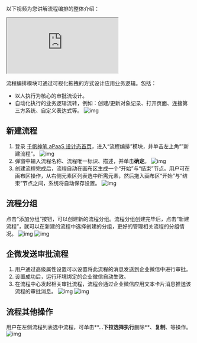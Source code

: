 以下视频为您讲解流程编排的整体介绍：
<div class="doc-video-mod"><iframe src="https://cloud.tencent.com/edu/learning/quick-play/3565-61849?source=gw.doc.media&withPoster=1&notip=1"></iframe></div>

流程编排模块可通过可视化拖拽的方式设计应用业务逻辑。包括：
- 以人执行为核心的审批流设计。
- 自动化执行的业务逻辑流转，例如：创建/更新对象记录、打开页面、连接第三方系统、自定义表达式等。
![img](https://qcloudimg.tencent-cloud.cn/raw/f9a1c48618e42ad5891df623471a26eb.png)        

## 新建流程
1. 登录 [千帆神笔 aPaaS 设计态首页](https://apaas.cloud.tencent.com/)，进入“流程编排”模块，并单击左上角“”新建流程”。
![img](https://qcloudimg.tencent-cloud.cn/raw/44dea6d1f422b74bc385abbbc21dc81b.png)        
2. 弹窗中输入流程名称、流程唯一标识、描述，并单击**确定**。
![img](https://qcloudimg.tencent-cloud.cn/raw/530a9c6267084783d2ab1c4a2c07fcb2.png)        
3. 创建流程完成后，流程自动在画布区生成一个“开始”与“结束”节点。用户可在画布区操作，从右侧元素区列表选中所需元素，然后拖入画布区“开始”与“结束”节点之间，系统将自动保存设置。
![img](https://qcloudimg.tencent-cloud.cn/raw/d801e6841c410716a2e07d802c98aa4d.png)        

## 流程分组
点击“添加分组”按钮，可以创建新的流程分组。流程分组创建完毕后，点击“新建流程”，就可以在新建的流程中选择创建的分组，更好的管理相关流程的分组情况。
![img](https://qcloudimg.tencent-cloud.cn/raw/c678382669431989858c447a1b8fa4d8.png)
![img](https://qcloudimg.tencent-cloud.cn/raw/1c0ff46ab1bd321d3c8b02d73bf6d6d9.png)

## 企微发送审批流程
1. 用户通过高级属性设置可以设置将此流程的消息发送到企业微信中进行审批。
2. 设置成功后，运行环境绑定的企业微信自动生效。
3. 在流程中心发起相关审批流程，流程会通过企业微信应用文本卡片消息推送该流程的审批消息。
![img](https://qcloudimg.tencent-cloud.cn/raw/fc77e04a23552170523099ac2597a70d.png)
![img](https://qcloudimg.tencent-cloud.cn/raw/9de77bcd9debddda8fdae9fb1ca46bca.png)

## 流程其他操作
用户在左侧流程列表选中流程，可单击**…**下拉选择执行**删除**、**复制**、等操作。
![img](https://qcloudimg.tencent-cloud.cn/raw/6e05223d6fe5416acf77a2d3cb5aa7cc.png)        

